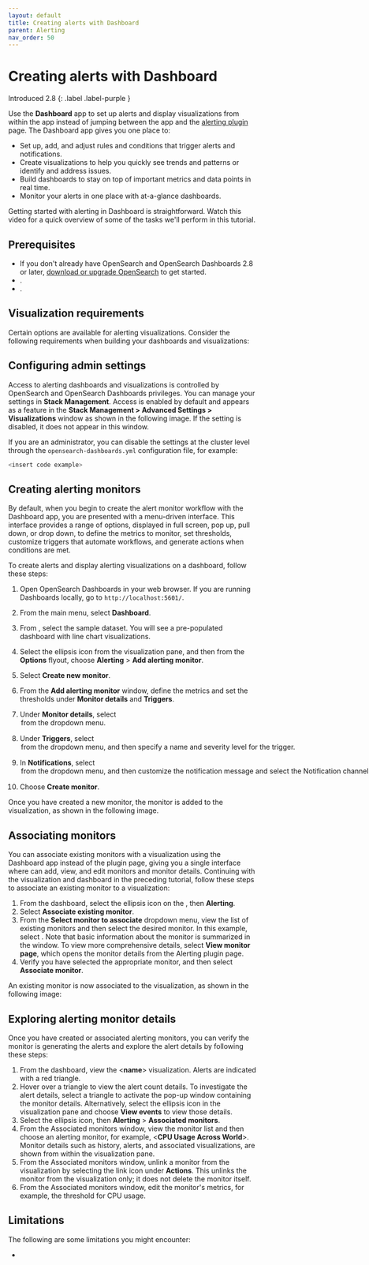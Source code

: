 ```yaml
---
layout: default
title: Creating alerts with Dashboard 
parent: Alerting
nav_order: 50
---
```


# Creating alerts with Dashboard
Introduced 2.8
{: .label .label-purple }

Use the **Dashboard** app to set up alerts and display visualizations from within the app instead of jumping between the app and the [alerting plugin]({{site.url}}{{site.baseurl}}/observing-your-data/alerting/index/) page. The Dashboard app gives you one place to:

- Set up, add, and adjust rules and conditions that trigger alerts and notifications.
- Create visualizations to help you quickly see trends and patterns or identify and address issues.
- Build dashboards to stay on top of important metrics and data points in real time.
- Monitor your alerts in one place with at-a-glance dashboards. 

Getting started with alerting in Dashboard is straightforward. Watch this video for a quick overview of some of the tasks we'll perform in this tutorial. 

<insert demo from SME>

## Prerequisites 

- If you don't already have OpenSearch and OpenSearch Dashboards 2.8 or later, [download or upgrade OpenSearch](https://opensearch.org/docs/latest/install-and-configure/install-opensearch/index/) to get started.
- <XYZ>.
- <XYZ>.  

## Visualization requirements

Certain options are available for alerting visualizations. Consider the following requirements when building your dashboards and visualizations:



## Configuring admin settings

 Access to alerting dashboards and visualizations is controlled by OpenSearch and OpenSearch Dashboards privileges. You can manage your settings in **Stack Management**. Access is enabled by default and appears as a feature in the **Stack Management > Advanced Settings > Visualizations** window as shown in the following image. If the setting is disabled, it does not appear in this window.

If you are an administrator, you can disable the settings at the cluster level through the `opensearch-dashboards.yml` configuration file, for example:

```bash
<insert code example>
```

## Creating alerting monitors

By default, when you begin to create the alert monitor workflow with the Dashboard app, you are presented with a menu-driven interface. This interface provides a range of options, displayed in full screen, pop up, pull down, or drop down, to define the metrics to monitor, set thresholds, customize triggers that automate workflows, and generate actions when conditions are met.

To create alerts and display alerting visualizations on a dashboard, follow these steps:  

1. Open OpenSearch Dashboards in your web browser. If you are running Dashboards locally, go to `http://localhost:5601/`. 
2. From the main menu, select **Dashboard**.






3. From **<window>**, select the **<name>** sample dataset. You will see a pre-populated dashboard with line chart visualizations.
4. Select the ellipsis icon from the **<name>** visualization pane, and then from the **Options** flyout, choose **Alerting** > **Add alerting monitor**.
5. Select **Create new monitor**.
6. From the **Add alerting monitor** window, define the metrics and set the thresholds under **Monitor details** and **Triggers**.
7. Under **Monitor details**, select <option> from the dropdown menu.
8. Under **Triggers**, select <option> from the dropdown menu, and then specify a name and severity level for the trigger.
9.  In **Notifications**, select <option> from the dropdown menu, and then customize the notification message and select the Notification channel.
10. Choose **Create monitor**.

Once you have created a new monitor, the monitor is added to the visualization, as shown in the following image.  

<insert UI>

## Associating monitors

You can associate existing monitors with a visualization using the Dashboard app instead of the plugin page, giving you a single interface where can add, view, and edit monitors and monitor details. Continuing with the visualization and dashboard in the preceding tutorial, follow these steps to associate an existing monitor to a visualization:

1. From the dashboard, select the ellipsis icon on the **<name>**, then **Alerting**.
2. Select **Associate existing monitor**.
3. From the **Select monitor to associate** dropdown menu, view the list of existing monitors and then select the desired monitor. In this example, select **<name>**. Note that basic information about the monitor is summarized in the window. To view more comprehensive details, select **View monitor page**, which opens the monitor details from the Alerting plugin page.
4. Verify you have selected the appropriate monitor, and then select **Associate monitor**.

An existing monitor is now associated to the visualization, as shown in the following image:

<insert UI>

## Exploring alerting monitor details

Once you have created or associated alerting monitors, you can verify the monitor is generating the alerts and explore the alert details by following these steps:

1. From the dashboard, view the <**name**> visualization. Alerts are indicated with a red triangle. 
2. Hover over a triangle to view the alert count details. To investigate the alert details, select a triangle to activate the pop-up window containing the monitor details. Alternatively, select the ellipsis icon in the visualization pane and choose **View events** to view those details.
3. Select the ellipsis icon, then **Alerting** > **Associated monitors**.
4. From the Associated monitors window, view the monitor list and then choose an alerting monitor, for example, <**CPU Usage Across World**>. Monitor details such as history, alerts, and associated visualizations, are shown from within the visualization pane.
5. From the Associated monitors window, unlink a monitor from the visualization by selecting the link icon under **Actions**. This unlinks the monitor from the visualization only; it does not delete the monitor itself.
6. From the Associated monitors window, edit the monitor's metrics, for example, the threshold for CPU usage. 


<insert UI>

## Limitations

The following are some limitations you might encounter:

- 

